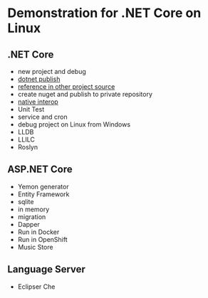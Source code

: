 # Demonstration for .NET Core on Linux 

## .NET Core 
- new project and debug 
- [dotnet publish](/dotnetcore/publishing)
- [reference in other project source](/dotnetcore/projects)
- create nuget and publish to private repository
- [native interop](/dotnetcore/native)
- Unit Test
- service and cron
- debug project on Linux from Windows
- LLDB 
- LLILC
- Roslyn

## ASP.NET Core
- Yemon generator
- Entity Framework
 - sqlite
 - in memory
 - migration
- Dapper
- Run in Docker
- Run in OpenShift
- Music Store

## Language Server
- Eclipser Che
